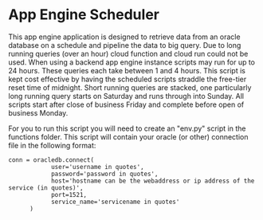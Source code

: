 # App Engine Scheduler

This app engine application is designed to retrieve data from an oracle database on a schedule and pipeline the data to big query. Due to long running queries (over an hour) cloud function and cloud run could not be used. When using a backend app engine instance scripts may run for up to 24 hours. These queries each take between 1 and 4 hours. This script is kept cost effective by having the scheduled scripts straddle the free-tier reset time of midnight. Short running queries are stacked, one particularly long running query starts on Saturday and runs through into Sunday. All scripts start after close of business Friday and complete before open of business Monday. 

For you to run this script you will need to create an "env.py" script in the functions folder. This script will contain your oracle (or other) connection file in the following format:

```
conn = oracledb.connect(
            user='username in quotes',
            password='password in quotes',
            host='hostname can be the webaddress or ip address of the service (in quotes)',
            port=1521,
            service_name='servicename in quotes'
      )

```
